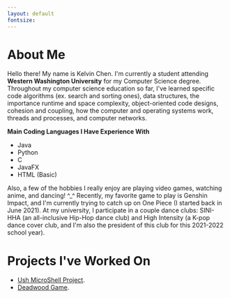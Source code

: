 ```yaml
---
layout: default
fontsize: 
---
```


# About Me

Hello there! My name is Kelvin Chen. I'm currently a student attending **Western Washington University** for my Computer Science degree.  Throughout my computer science education so far, I've learned specific code algorithms (ex. search and sorting ones), data structures, the importance runtime and space complexity, object-oriented code designs, cohesion and coupling, how the computer and operating systems work, threads and processes, and computer networks.

**Main Coding Languages I Have Experience With**
* Java
* Python
* C
* JavaFX
* HTML (Basic)

Also, a few of the hobbies I really enjoy are playing video games, watching anime, and dancing! ^_^ Recently, my favorite game to play is Genshin Impact, and I'm currently trying to catch up on One Piece (I started back in June 2021). At my university, I participate in a couple dance clubs: SINI-HHA (an all-inclusive Hip-Hop dance club) and High Intensity (a K-pop dance cover club, and I'm also the president of this club for this 2021-2022 school year).

# Projects I've Worked On

* [Ush MicroShell Project](./ush-microshell-project.html).
* [Deadwood Game](./deadwood-game.html).